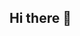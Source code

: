 ## Hi there 👋

<!--
**jainkalpesh2021/jainkalpesh2021** is a ✨ _special_ ✨ repository because its `README.md` (this file) appears on your GitHub profile.

Here are some ideas to get you started:

- 🔭 I’m currently studing Commerce with minor in Comuter science
- 🌱 I’m currently in first year of 3 year program
- 👯 I’m looking to learn python to build datascience projects
- 🤔 I’m looking for help coding
- 💬 Ask me about Commerce, business, finance 
-->
